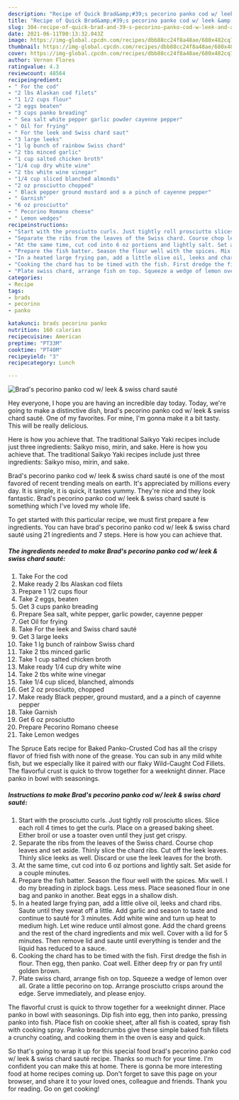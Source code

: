 ```yaml
---
description: "Recipe of Quick Brad&amp;#39;s pecorino panko cod w/ leek &amp;amp; swiss chard sauté"
title: "Recipe of Quick Brad&amp;#39;s pecorino panko cod w/ leek &amp;amp; swiss chard sauté"
slug: 304-recipe-of-quick-brad-and-39-s-pecorino-panko-cod-w-leek-and-amp-swiss-chard-saute
date: 2021-06-11T00:13:32.043Z
image: https://img-global.cpcdn.com/recipes/dbb88cc24f8a48ae/680x482cq70/brads-pecorino-panko-cod-w-leek-swiss-chard-saute-recipe-main-photo.jpg
thumbnail: https://img-global.cpcdn.com/recipes/dbb88cc24f8a48ae/680x482cq70/brads-pecorino-panko-cod-w-leek-swiss-chard-saute-recipe-main-photo.jpg
cover: https://img-global.cpcdn.com/recipes/dbb88cc24f8a48ae/680x482cq70/brads-pecorino-panko-cod-w-leek-swiss-chard-saute-recipe-main-photo.jpg
author: Vernon Flores
ratingvalue: 4.3
reviewcount: 48564
recipeingredient:
- " For the cod"
- "2 lbs Alaskan cod filets"
- "1 1/2 cups flour"
- "2 eggs beaten"
- "3 cups panko breading"
- " Sea salt white pepper garlic powder cayenne pepper"
- " Oil for frying"
- " For the leek and Swiss chard saut"
- "3 large leeks"
- "1 lg bunch of rainbow Swiss chard"
- "2 tbs minced garlic"
- "1 cup salted chicken broth"
- "1/4 cup dry white wine"
- "2 tbs white wine vinegar"
- "1/4 cup sliced blanched almonds"
- "2 oz prosciutto chopped"
- " Black pepper ground mustard and a a pinch of cayenne pepper"
- " Garnish"
- "6 oz prosciutto"
- " Pecorino Romano cheese"
- " Lemon wedges"
recipeinstructions:
- "Start with the prosciutto curls. Just tightly roll prosciutto slices. Slice each roll 4 times to get the curls. Place on a greased baking sheet. Either broil or use a toaster oven until they just get crispy."
- "Separate the ribs from the leaves of the Swiss chard. Course chop leaves and set aside. Thinly slice the chard ribs. Cut off the leek leaves. Thinly slice leeks as well. Discard or use the leek leaves for the broth."
- "At the same time, cut cod into 6 oz portions and lightly salt. Set aside for a couple minutes."
- "Prepare the fish batter. Season the flour well with the spices. Mix well. I do my breading in ziplock bags. Less mess. Place seasoned flour in one bag and panko in another. Beat eggs in a shallow dish."
- "In a heated large frying pan, add a little olive oil, leeks and chard ribs. Saute until they sweat off a little. Add garlic and season to taste and continue to sauté for 3 minutes. Add white wine and turn up heat to medium high. Let wine reduce until almost gone. Add the chard greens and the rest of the chard ingredients and mix well. Cover with a lid for 5 minutes. Then remove lid and saute until everything is tender and the liquid has reduced to a sauce."
- "Cooking the chard has to be timed with the fish. First dredge the fish in flour. Then egg, then panko. Coat well. Either deep fry or pan fry until golden brown."
- "Plate swiss chard, arrange fish on top. Squeeze a wedge of lemon over all. Grate a little pecorino on top. Arrange prosciutto crisps around the edge. Serve immediately, and please enjoy."
categories:
- Recipe
tags:
- brads
- pecorino
- panko

katakunci: brads pecorino panko 
nutrition: 160 calories
recipecuisine: American
preptime: "PT33M"
cooktime: "PT40M"
recipeyield: "3"
recipecategory: Lunch

---
```



![Brad&#39;s pecorino panko cod w/ leek &amp; swiss chard sauté](https://img-global.cpcdn.com/recipes/dbb88cc24f8a48ae/680x482cq70/brads-pecorino-panko-cod-w-leek-swiss-chard-saute-recipe-main-photo.jpg)

Hey everyone, I hope you are having an incredible day today. Today, we're going to make a distinctive dish, brad&#39;s pecorino panko cod w/ leek &amp; swiss chard sauté. One of my favorites. For mine, I'm gonna make it a bit tasty. This will be really delicious.

Here is how you achieve that. The traditional Saikyo Yaki recipes include just three ingredients: Saikyo miso, mirin, and sake. Here is how you achieve that. The traditional Saikyo Yaki recipes include just three ingredients: Saikyo miso, mirin, and sake.

Brad&#39;s pecorino panko cod w/ leek &amp; swiss chard sauté is one of the most favored of recent trending meals on earth. It's appreciated by millions every day. It is simple, it is quick, it tastes yummy. They're nice and they look fantastic. Brad&#39;s pecorino panko cod w/ leek &amp; swiss chard sauté is something which I've loved my whole life.


To get started with this particular recipe, we must first prepare a few ingredients. You can have brad&#39;s pecorino panko cod w/ leek &amp; swiss chard sauté using 21 ingredients and 7 steps. Here is how you can achieve that.

<!--inarticleads1-->

##### The ingredients needed to make Brad&#39;s pecorino panko cod w/ leek &amp; swiss chard sauté:

1. Take  For the cod
1. Make ready 2 lbs Alaskan cod filets
1. Prepare 1 1/2 cups flour
1. Take 2 eggs, beaten
1. Get 3 cups panko breading
1. Prepare  Sea salt, white pepper, garlic powder, cayenne pepper
1. Get  Oil for frying
1. Take  For the leek and Swiss chard sauté
1. Get 3 large leeks
1. Take 1 lg bunch of rainbow Swiss chard
1. Take 2 tbs minced garlic
1. Take 1 cup salted chicken broth
1. Make ready 1/4 cup dry white wine
1. Take 2 tbs white wine vinegar
1. Take 1/4 cup sliced, blanched, almonds
1. Get 2 oz prosciutto, chopped
1. Make ready  Black pepper, ground mustard, and a a pinch of cayenne pepper
1. Take  Garnish
1. Get 6 oz prosciutto
1. Prepare  Pecorino Romano cheese
1. Take  Lemon wedges


The Spruce Eats recipe for Baked Panko-Crusted Cod has all the crispy flavor of fried fish with none of the grease. You can sub in any mild white fish, but we especially like it paired with our flaky Wild-Caught Cod Fillets. The flavorful crust is quick to throw together for a weeknight dinner. Place panko in bowl with seasonings. 

<!--inarticleads2-->

##### Instructions to make Brad&#39;s pecorino panko cod w/ leek &amp; swiss chard sauté:

1. Start with the prosciutto curls. Just tightly roll prosciutto slices. Slice each roll 4 times to get the curls. Place on a greased baking sheet. Either broil or use a toaster oven until they just get crispy.
1. Separate the ribs from the leaves of the Swiss chard. Course chop leaves and set aside. Thinly slice the chard ribs. Cut off the leek leaves. Thinly slice leeks as well. Discard or use the leek leaves for the broth.
1. At the same time, cut cod into 6 oz portions and lightly salt. Set aside for a couple minutes.
1. Prepare the fish batter. Season the flour well with the spices. Mix well. I do my breading in ziplock bags. Less mess. Place seasoned flour in one bag and panko in another. Beat eggs in a shallow dish.
1. In a heated large frying pan, add a little olive oil, leeks and chard ribs. Saute until they sweat off a little. Add garlic and season to taste and continue to sauté for 3 minutes. Add white wine and turn up heat to medium high. Let wine reduce until almost gone. Add the chard greens and the rest of the chard ingredients and mix well. Cover with a lid for 5 minutes. Then remove lid and saute until everything is tender and the liquid has reduced to a sauce.
1. Cooking the chard has to be timed with the fish. First dredge the fish in flour. Then egg, then panko. Coat well. Either deep fry or pan fry until golden brown.
1. Plate swiss chard, arrange fish on top. Squeeze a wedge of lemon over all. Grate a little pecorino on top. Arrange prosciutto crisps around the edge. Serve immediately, and please enjoy.


The flavorful crust is quick to throw together for a weeknight dinner. Place panko in bowl with seasonings. Dip fish into egg, then into panko, pressing panko into fish. Place fish on cookie sheet, after all fish is coated, spray fish with cooking spray. Panko breadcrumbs give these simple baked fish fillets a crunchy coating, and cooking them in the oven is easy and quick. 

So that's going to wrap it up for this special food brad&#39;s pecorino panko cod w/ leek &amp; swiss chard sauté recipe. Thanks so much for your time. I'm confident you can make this at home. There is gonna be more interesting food at home recipes coming up. Don't forget to save this page on your browser, and share it to your loved ones, colleague and friends. Thank you for reading. Go on get cooking!
